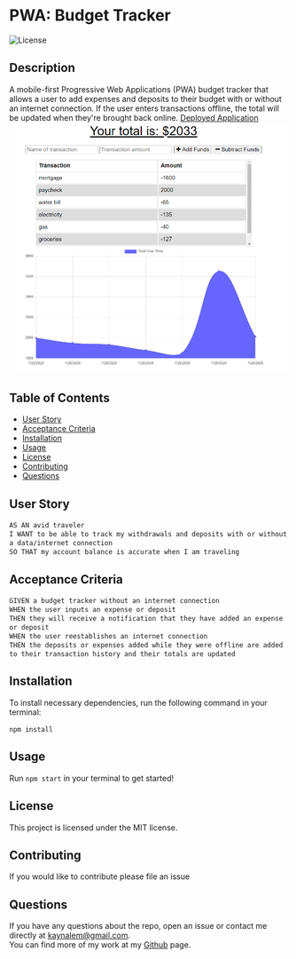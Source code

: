 # PWA: Budget Tracker
![License](https://img.shields.io/badge/License-MIT-blue.svg)

## Description
A mobile-first Progressive Web Applications (PWA) budget tracker that allows a user to add expenses and deposits to their budget with or without an internet connection. If the user enters transactions offline, the total will be updated when they're brought back online.
[Deployed Application](https://my-budget-tracker-pwa.herokuapp.com/)  
![mockup](https://raw.githubusercontent.com/Kaynalem/budget-tracker/master/public/utils/mockup.PNG)
## Table of Contents
* [User Story](#user-story)
* [Acceptance Criteria](#acceptance-criteria)
* [Installation](#installation)
* [Usage](#usage)
* [License](#license)
* [Contributing](#contributing)
* [Questions](#questions)
## User Story

```
AS AN avid traveler
I WANT to be able to track my withdrawals and deposits with or without a data/internet connection
SO THAT my account balance is accurate when I am traveling
```

## Acceptance Criteria

```
GIVEN a budget tracker without an internet connection
WHEN the user inputs an expense or deposit
THEN they will receive a notification that they have added an expense or deposit
WHEN the user reestablishes an internet connection
THEN the deposits or expenses added while they were offline are added to their transaction history and their totals are updated
```
## Installation
To install necessary dependencies, run the following command in your terminal:
```
npm install 
```
## Usage
Run `npm start` in your terminal to get started!
## License
This project is licensed under the MIT license.
## Contributing
If you would like to contribute please file an issue
## Questions
If you have any questions about the repo, open an issue or contact me directly at [kaynalem@gmail.com](mailto:kaynalem@gmail.com).  
You can find more of my work at my [Github](https://github.com/kaynalem) page.